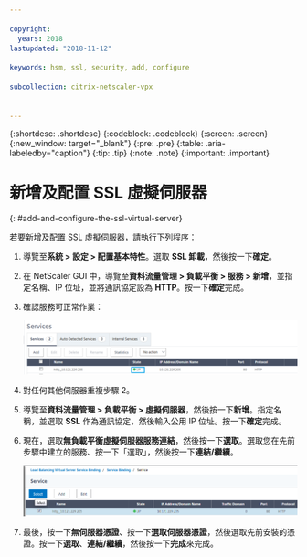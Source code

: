 ```yaml
---

copyright:
  years: 2018
lastupdated: "2018-11-12"

keywords: hsm, ssl, security, add, configure

subcollection: citrix-netscaler-vpx


---
```


{:shortdesc: .shortdesc}
{:codeblock: .codeblock}
{:screen: .screen}
{:new_window: target="_blank"}
{:pre: .pre}
{:table: .aria-labeledby="caption"}
{:tip: .tip}
{:note: .note}
{:important: .important}

# 新增及配置 SSL 虛擬伺服器
{: #add-and-configure-the-ssl-virtual-server}

若要新增及配置 SSL 虛擬伺服器，請執行下列程序：

1. 導覽至**系統 > 設定 > 配置基本特性**。選取 **SSL 卸載**，然後按一下**確定**。
2. 在 NetScaler GUI 中，導覽至**資料流量管理 > 負載平衡 > 服務 > 新增**，並指定名稱、IP 位址，並將通訊協定設為 **HTTP**。按一下**確定**完成。
3. 確認服務可正常作業：

	<img src="images/15-confirm-service.png" alt="圖片" style="width: 700px;"/>

4. 對任何其他伺服器重複步驟 2。
5. 導覽至**資料流量管理 > 負載平衡 > 虛擬伺服器**，然後按一下**新增**。指定名稱，並選取 **SSL** 作為通訊協定，然後輸入公用 IP 位址。按一下**確定**完成。
6. 現在，選取**無負載平衡虛擬伺服器服務連結**，然後按一下**選取**。選取您在先前步驟中建立的服務、按一下「選取」，然後按一下**連結/繼續**。

	<img src="images/18-bind-service.png" alt="圖片" style="width: 700px;"/>

7. 最後，按一下**無伺服器憑證**、按一下**選取伺服器憑證**，然後選取先前安裝的憑證。按一下**選取**、**連結/繼續**，然後按一下**完成**來完成。
